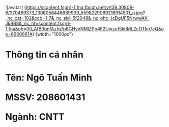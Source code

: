 <!-- logo -->
![avatar]
(https://scontent.fsgn1-1.fna.fbcdn.net/v/t39.30808-6/370469373_1306056446689909_5598229069216914501_n.jpg?_nc_cat=102&ccb=1-7&_nc_sid=5f2048&_nc_ohc=jcDgUF5NrwwAX-JkBB8&_nc_ht=scontent.fsgn1-1.fna&oh=00_AfB3qnfAzfq7p6GHynNMlZPp4F2Uwzuf5khMLZcOTkn7eQ&oe=6600861A)
{width="1000px"}

<h1>Thông tin cá nhân<h1>
<p>Tên: Ngô Tuấn Minh<p>
<p>MSSV: 208601431<p>
<p>Ngành: CNTT<p>